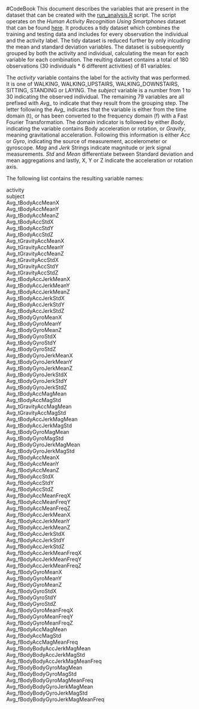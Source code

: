#CodeBook
This document describes the variables that are present in the dataset that can be created with the 
[run_analysis.R](run_analysis.R) script.
The script operates on the *Human Activity Recognition Using Smartphones* dataset that can be found 
[here](http://archive.ics.uci.edu/ml/datasets/Human+Activity+Recognition+Using+Smartphones).
It produces a tidy dataset which combines the training and testing data 
and includes for every observation the individual and the activity label.
The tidy dataset is reduced further by only inlcuding the mean and standard deviation variables.
The dataset is subsequently grouped by both the activity and individual,
calculating the mean for each variable for each combination.
The reulting dataset contains a total of 180 observations (30 individuals * 6 different activities)
of 81 variables.

The *activity* variable contains the label for the activity that was performed.
It is one of WALKING, WALKING_UPSTAIRS, WALKING_DOWNSTAIRS, SITTING, STANDING or LAYING.
The *subject* variable is a number from 1 to 30 indicating the observed individual.
The remaining 79 variables are all prefixed with *Avg_* to indicate that they result from the grouping step.
The letter following the *Avg_* indicates that the variable is either from the time domain (t),
or has been converted to the frequency domain (f) with a Fast Fourier Transformation.
The domain indicator is followed by either *Body*,
indicating the variable contains Body acceleration or rotation,
or *Gravity*, meaning gravitational acceleration.
Following this information is either *Acc* or *Gyro*, indicating the source of measurement,
accelerometer or gyroscope.
*Mag* and *Jerk* Strings indicate magnitude or jerk signal measurements.
*Std* and *Mean* differentiate between Standard deviation and mean aggregations and 
lastly, X, Y or Z indicate the acceleration or rotation axis.

The following list contains the resulting variable names:

activity    
subject    
Avg_tBodyAccMeanX    
Avg_tBodyAccMeanY    
Avg_tBodyAccMeanZ    
Avg_tBodyAccStdX    
Avg_tBodyAccStdY    
Avg_tBodyAccStdZ    
Avg_tGravityAccMeanX    
Avg_tGravityAccMeanY    
Avg_tGravityAccMeanZ    
Avg_tGravityAccStdX    
Avg_tGravityAccStdY    
Avg_tGravityAccStdZ    
Avg_tBodyAccJerkMeanX    
Avg_tBodyAccJerkMeanY    
Avg_tBodyAccJerkMeanZ    
Avg_tBodyAccJerkStdX    
Avg_tBodyAccJerkStdY    
Avg_tBodyAccJerkStdZ    
Avg_tBodyGyroMeanX    
Avg_tBodyGyroMeanY    
Avg_tBodyGyroMeanZ    
Avg_tBodyGyroStdX    
Avg_tBodyGyroStdY    
Avg_tBodyGyroStdZ    
Avg_tBodyGyroJerkMeanX    
Avg_tBodyGyroJerkMeanY    
Avg_tBodyGyroJerkMeanZ    
Avg_tBodyGyroJerkStdX    
Avg_tBodyGyroJerkStdY    
Avg_tBodyGyroJerkStdZ    
Avg_tBodyAccMagMean    
Avg_tBodyAccMagStd    
Avg_tGravityAccMagMean    
Avg_tGravityAccMagStd    
Avg_tBodyAccJerkMagMean    
Avg_tBodyAccJerkMagStd    
Avg_tBodyGyroMagMean    
Avg_tBodyGyroMagStd    
Avg_tBodyGyroJerkMagMean    
Avg_tBodyGyroJerkMagStd    
Avg_fBodyAccMeanX    
Avg_fBodyAccMeanY    
Avg_fBodyAccMeanZ    
Avg_fBodyAccStdX    
Avg_fBodyAccStdY    
Avg_fBodyAccStdZ    
Avg_fBodyAccMeanFreqX    
Avg_fBodyAccMeanFreqY    
Avg_fBodyAccMeanFreqZ    
Avg_fBodyAccJerkMeanX    
Avg_fBodyAccJerkMeanY    
Avg_fBodyAccJerkMeanZ    
Avg_fBodyAccJerkStdX    
Avg_fBodyAccJerkStdY    
Avg_fBodyAccJerkStdZ    
Avg_fBodyAccJerkMeanFreqX    
Avg_fBodyAccJerkMeanFreqY    
Avg_fBodyAccJerkMeanFreqZ    
Avg_fBodyGyroMeanX    
Avg_fBodyGyroMeanY    
Avg_fBodyGyroMeanZ    
Avg_fBodyGyroStdX    
Avg_fBodyGyroStdY    
Avg_fBodyGyroStdZ    
Avg_fBodyGyroMeanFreqX    
Avg_fBodyGyroMeanFreqY    
Avg_fBodyGyroMeanFreqZ    
Avg_fBodyAccMagMean    
Avg_fBodyAccMagStd    
Avg_fBodyAccMagMeanFreq    
Avg_fBodyBodyAccJerkMagMean    
Avg_fBodyBodyAccJerkMagStd    
Avg_fBodyBodyAccJerkMagMeanFreq    
Avg_fBodyBodyGyroMagMean    
Avg_fBodyBodyGyroMagStd    
Avg_fBodyBodyGyroMagMeanFreq    
Avg_fBodyBodyGyroJerkMagMean    
Avg_fBodyBodyGyroJerkMagStd    
Avg_fBodyBodyGyroJerkMagMeanFreq    
